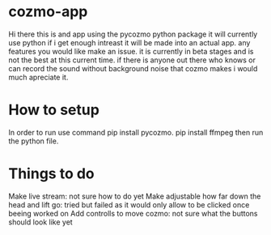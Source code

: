 # cozmo-app
Hi there this is and app using the pycozmo python package it will currently use python if i get enough intreast it will be made into an actual app.
any features you would like make an issue. it is currently in beta stages and is not the best at this current time.
if there is anyone out there who knows or can record the sound without background noise that cozmo makes i would much apreciate it.


# How to setup

In order to run use command pip install pycozmo. 
pip install ffmpeg
then run the python file.
# Things to do 
Make live stream: not sure how to do yet
Make adjustable how far down the head and lift go: tried but failed as it would only allow to be clicked once beeing worked on
Add controlls to move cozmo: not sure what the buttons should look like yet
